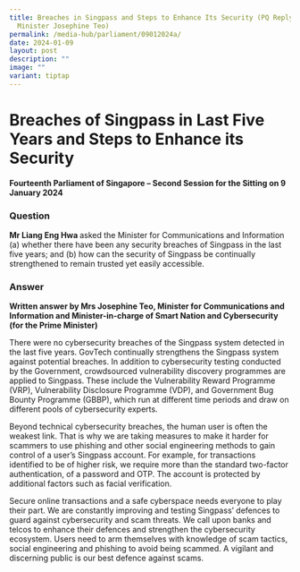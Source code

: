 ```yaml
---
title: Breaches in Singpass and Steps to Enhance Its Security (PQ Reply by
  Minister Josephine Teo)
permalink: /media-hub/parliament/09012024a/
date: 2024-01-09
layout: post
description: ""
image: ""
variant: tiptap
---
```

<h1>Breaches of Singpass in Last Five Years and Steps to Enhance its Security</h1><p><strong>Fourteenth Parliament of Singapore – Second Session for the Sitting on 9 January 2024</strong></p><h3>Question</h3><p><strong>Mr Liang Eng Hwa </strong>asked the Minister for Communications and Information (a) whether there have been any security breaches of Singpass in the last five years; and (b) how can the security of Singpass be continually strengthened to remain trusted yet easily accessible.</p><h3>Answer</h3><p><strong>Written answer by Mrs Josephine Teo, Minister for Communications and Information and Minister-in-charge of Smart Nation and Cybersecurity (for the Prime Minister)</strong></p><p>There were no cybersecurity breaches of the Singpass system detected in the last five years. GovTech continually strengthens the Singpass system against potential breaches. In addition to cybersecurity testing conducted by the Government, crowdsourced vulnerability discovery programmes are applied to Singpass. These include the Vulnerability Reward Programme (VRP), Vulnerability Disclosure Programme (VDP), and Government Bug Bounty Programme (GBBP), which run at different time periods and draw on different pools of cybersecurity experts.</p><p></p><p>Beyond technical cybersecurity breaches, the human user is often the weakest link. That is why we are taking measures to make it harder for scammers to use phishing and other social engineering methods to gain control of a user’s Singpass account. For example, for transactions identified to be of higher risk, we require more than the standard two-factor authentication, of a password and OTP. The account is protected by additional factors such as facial verification.&nbsp;</p><p></p><p>Secure online transactions and a safe cyberspace needs everyone to play their part. We are constantly improving and testing Singpass’ defences to guard against cybersecurity and scam threats. We call upon banks and telcos to enhance their defences and strengthen the cybersecurity ecosystem. Users need to arm themselves with knowledge of scam tactics, social engineering and phishing to avoid being scammed. A vigilant and discerning public is our best defence against scams.&nbsp;</p>
